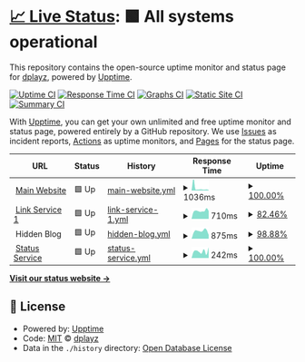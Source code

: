 # [📈 Live Status](https://demo.upptime.js.org): <!--live status--> **🟩 All systems operational**

This repository contains the open-source uptime monitor and status page for [dplayz](dplayzgames06.tk), powered by [Upptime](https://github.com/upptime/upptime).

[![Uptime CI](https://github.com/dplayz/statuspage/workflows/Uptime%20CI/badge.svg)](https://github.com/dplayz/statuspage/actions?query=workflow%3A%22Uptime+CI%22)
[![Response Time CI](https://github.com/dplayz/statuspage/workflows/Response%20Time%20CI/badge.svg)](https://github.com/dplayz/statuspage/actions?query=workflow%3A%22Response+Time+CI%22)
[![Graphs CI](https://github.com/dplayz/statuspage/workflows/Graphs%20CI/badge.svg)](https://github.com/dplayz/statuspage/actions?query=workflow%3A%22Graphs+CI%22)
[![Static Site CI](https://github.com/dplayz/statuspage/workflows/Static%20Site%20CI/badge.svg)](https://github.com/dplayz/statuspage/actions?query=workflow%3A%22Static+Site+CI%22)
[![Summary CI](https://github.com/dplayz/statuspage/workflows/Summary%20CI/badge.svg)](https://github.com/dplayz/statuspage/actions?query=workflow%3A%22Summary+CI%22)

With [Upptime](https://upptime.js.org), you can get your own unlimited and free uptime monitor and status page, powered entirely by a GitHub repository. We use [Issues](https://github.com/dplayz/statuspage/issues) as incident reports, [Actions](https://github.com/dplayz/statuspage/actions) as uptime monitors, and [Pages](https://demo.upptime.js.org) for the status page.

<!--start: status pages-->
<!-- This summary is generated by Upptime (https://github.com/upptime/upptime) -->
<!-- Do not edit this manually, your changes will be overwritten -->
<!-- prettier-ignore -->
| URL | Status | History | Response Time | Uptime |
| --- | ------ | ------- | ------------- | ------ |
| <img alt="" src="https://favicons.githubusercontent.com/dplayzgames.tk" height="13"> [Main Website](https://dplayzgames.tk) | 🟩 Up | [main-website.yml](https://github.com/dplayz/statuspage/commits/HEAD/history/main-website.yml) | <details><summary><img alt="Response time graph" src="./graphs/main-website/response-time-week.png" height="20"> 1036ms</summary><br><a href="https://status.dplayzgames.tk/history/main-website"><img alt="Response time 1036" src="https://img.shields.io/endpoint?url=https%3A%2F%2Fraw.githubusercontent.com%2Fdplayz%2Fstatuspage%2FHEAD%2Fapi%2Fmain-website%2Fresponse-time.json"></a><br><a href="https://status.dplayzgames.tk/history/main-website"><img alt="24-hour response time 4093" src="https://img.shields.io/endpoint?url=https%3A%2F%2Fraw.githubusercontent.com%2Fdplayz%2Fstatuspage%2FHEAD%2Fapi%2Fmain-website%2Fresponse-time-day.json"></a><br><a href="https://status.dplayzgames.tk/history/main-website"><img alt="7-day response time 1036" src="https://img.shields.io/endpoint?url=https%3A%2F%2Fraw.githubusercontent.com%2Fdplayz%2Fstatuspage%2FHEAD%2Fapi%2Fmain-website%2Fresponse-time-week.json"></a><br><a href="https://status.dplayzgames.tk/history/main-website"><img alt="30-day response time 1036" src="https://img.shields.io/endpoint?url=https%3A%2F%2Fraw.githubusercontent.com%2Fdplayz%2Fstatuspage%2FHEAD%2Fapi%2Fmain-website%2Fresponse-time-month.json"></a><br><a href="https://status.dplayzgames.tk/history/main-website"><img alt="1-year response time 1036" src="https://img.shields.io/endpoint?url=https%3A%2F%2Fraw.githubusercontent.com%2Fdplayz%2Fstatuspage%2FHEAD%2Fapi%2Fmain-website%2Fresponse-time-year.json"></a></details> | <details><summary><a href="https://status.dplayzgames.tk/history/main-website">100.00%</a></summary><a href="https://status.dplayzgames.tk/history/main-website"><img alt="All-time uptime 100.00%" src="https://img.shields.io/endpoint?url=https%3A%2F%2Fraw.githubusercontent.com%2Fdplayz%2Fstatuspage%2FHEAD%2Fapi%2Fmain-website%2Fuptime.json"></a><br><a href="https://status.dplayzgames.tk/history/main-website"><img alt="24-hour uptime 100.00%" src="https://img.shields.io/endpoint?url=https%3A%2F%2Fraw.githubusercontent.com%2Fdplayz%2Fstatuspage%2FHEAD%2Fapi%2Fmain-website%2Fuptime-day.json"></a><br><a href="https://status.dplayzgames.tk/history/main-website"><img alt="7-day uptime 100.00%" src="https://img.shields.io/endpoint?url=https%3A%2F%2Fraw.githubusercontent.com%2Fdplayz%2Fstatuspage%2FHEAD%2Fapi%2Fmain-website%2Fuptime-week.json"></a><br><a href="https://status.dplayzgames.tk/history/main-website"><img alt="30-day uptime 100.00%" src="https://img.shields.io/endpoint?url=https%3A%2F%2Fraw.githubusercontent.com%2Fdplayz%2Fstatuspage%2FHEAD%2Fapi%2Fmain-website%2Fuptime-month.json"></a><br><a href="https://status.dplayzgames.tk/history/main-website"><img alt="1-year uptime 100.00%" src="https://img.shields.io/endpoint?url=https%3A%2F%2Fraw.githubusercontent.com%2Fdplayz%2Fstatuspage%2FHEAD%2Fapi%2Fmain-website%2Fuptime-year.json"></a></details>
| <img alt="" src="https://favicons.githubusercontent.com/dpg06.tk" height="13"> [Link Service 1](https://dpg06.tk) | 🟩 Up | [link-service-1.yml](https://github.com/dplayz/statuspage/commits/HEAD/history/link-service-1.yml) | <details><summary><img alt="Response time graph" src="./graphs/link-service-1/response-time-week.png" height="20"> 710ms</summary><br><a href="https://status.dplayzgames.tk/history/link-service-1"><img alt="Response time 710" src="https://img.shields.io/endpoint?url=https%3A%2F%2Fraw.githubusercontent.com%2Fdplayz%2Fstatuspage%2FHEAD%2Fapi%2Flink-service-1%2Fresponse-time.json"></a><br><a href="https://status.dplayzgames.tk/history/link-service-1"><img alt="24-hour response time 3902" src="https://img.shields.io/endpoint?url=https%3A%2F%2Fraw.githubusercontent.com%2Fdplayz%2Fstatuspage%2FHEAD%2Fapi%2Flink-service-1%2Fresponse-time-day.json"></a><br><a href="https://status.dplayzgames.tk/history/link-service-1"><img alt="7-day response time 710" src="https://img.shields.io/endpoint?url=https%3A%2F%2Fraw.githubusercontent.com%2Fdplayz%2Fstatuspage%2FHEAD%2Fapi%2Flink-service-1%2Fresponse-time-week.json"></a><br><a href="https://status.dplayzgames.tk/history/link-service-1"><img alt="30-day response time 710" src="https://img.shields.io/endpoint?url=https%3A%2F%2Fraw.githubusercontent.com%2Fdplayz%2Fstatuspage%2FHEAD%2Fapi%2Flink-service-1%2Fresponse-time-month.json"></a><br><a href="https://status.dplayzgames.tk/history/link-service-1"><img alt="1-year response time 710" src="https://img.shields.io/endpoint?url=https%3A%2F%2Fraw.githubusercontent.com%2Fdplayz%2Fstatuspage%2FHEAD%2Fapi%2Flink-service-1%2Fresponse-time-year.json"></a></details> | <details><summary><a href="https://status.dplayzgames.tk/history/link-service-1">82.46%</a></summary><a href="https://status.dplayzgames.tk/history/link-service-1"><img alt="All-time uptime 82.46%" src="https://img.shields.io/endpoint?url=https%3A%2F%2Fraw.githubusercontent.com%2Fdplayz%2Fstatuspage%2FHEAD%2Fapi%2Flink-service-1%2Fuptime.json"></a><br><a href="https://status.dplayzgames.tk/history/link-service-1"><img alt="24-hour uptime 100.00%" src="https://img.shields.io/endpoint?url=https%3A%2F%2Fraw.githubusercontent.com%2Fdplayz%2Fstatuspage%2FHEAD%2Fapi%2Flink-service-1%2Fuptime-day.json"></a><br><a href="https://status.dplayzgames.tk/history/link-service-1"><img alt="7-day uptime 82.46%" src="https://img.shields.io/endpoint?url=https%3A%2F%2Fraw.githubusercontent.com%2Fdplayz%2Fstatuspage%2FHEAD%2Fapi%2Flink-service-1%2Fuptime-week.json"></a><br><a href="https://status.dplayzgames.tk/history/link-service-1"><img alt="30-day uptime 82.46%" src="https://img.shields.io/endpoint?url=https%3A%2F%2Fraw.githubusercontent.com%2Fdplayz%2Fstatuspage%2FHEAD%2Fapi%2Flink-service-1%2Fuptime-month.json"></a><br><a href="https://status.dplayzgames.tk/history/link-service-1"><img alt="1-year uptime 82.46%" src="https://img.shields.io/endpoint?url=https%3A%2F%2Fraw.githubusercontent.com%2Fdplayz%2Fstatuspage%2FHEAD%2Fapi%2Flink-service-1%2Fuptime-year.json"></a></details>
| <img alt="" src="https://favicons.githubusercontent.com/null" height="13"> Hidden Blog | 🟩 Up | [hidden-blog.yml](https://github.com/dplayz/statuspage/commits/HEAD/history/hidden-blog.yml) | <details><summary><img alt="Response time graph" src="./graphs/hidden-blog/response-time-week.png" height="20"> 875ms</summary><br><a href="https://status.dplayzgames.tk/history/hidden-blog"><img alt="Response time 875" src="https://img.shields.io/endpoint?url=https%3A%2F%2Fraw.githubusercontent.com%2Fdplayz%2Fstatuspage%2FHEAD%2Fapi%2Fhidden-blog%2Fresponse-time.json"></a><br><a href="https://status.dplayzgames.tk/history/hidden-blog"><img alt="24-hour response time 3961" src="https://img.shields.io/endpoint?url=https%3A%2F%2Fraw.githubusercontent.com%2Fdplayz%2Fstatuspage%2FHEAD%2Fapi%2Fhidden-blog%2Fresponse-time-day.json"></a><br><a href="https://status.dplayzgames.tk/history/hidden-blog"><img alt="7-day response time 875" src="https://img.shields.io/endpoint?url=https%3A%2F%2Fraw.githubusercontent.com%2Fdplayz%2Fstatuspage%2FHEAD%2Fapi%2Fhidden-blog%2Fresponse-time-week.json"></a><br><a href="https://status.dplayzgames.tk/history/hidden-blog"><img alt="30-day response time 875" src="https://img.shields.io/endpoint?url=https%3A%2F%2Fraw.githubusercontent.com%2Fdplayz%2Fstatuspage%2FHEAD%2Fapi%2Fhidden-blog%2Fresponse-time-month.json"></a><br><a href="https://status.dplayzgames.tk/history/hidden-blog"><img alt="1-year response time 875" src="https://img.shields.io/endpoint?url=https%3A%2F%2Fraw.githubusercontent.com%2Fdplayz%2Fstatuspage%2FHEAD%2Fapi%2Fhidden-blog%2Fresponse-time-year.json"></a></details> | <details><summary><a href="https://status.dplayzgames.tk/history/hidden-blog">98.88%</a></summary><a href="https://status.dplayzgames.tk/history/hidden-blog"><img alt="All-time uptime 98.88%" src="https://img.shields.io/endpoint?url=https%3A%2F%2Fraw.githubusercontent.com%2Fdplayz%2Fstatuspage%2FHEAD%2Fapi%2Fhidden-blog%2Fuptime.json"></a><br><a href="https://status.dplayzgames.tk/history/hidden-blog"><img alt="24-hour uptime 100.00%" src="https://img.shields.io/endpoint?url=https%3A%2F%2Fraw.githubusercontent.com%2Fdplayz%2Fstatuspage%2FHEAD%2Fapi%2Fhidden-blog%2Fuptime-day.json"></a><br><a href="https://status.dplayzgames.tk/history/hidden-blog"><img alt="7-day uptime 98.88%" src="https://img.shields.io/endpoint?url=https%3A%2F%2Fraw.githubusercontent.com%2Fdplayz%2Fstatuspage%2FHEAD%2Fapi%2Fhidden-blog%2Fuptime-week.json"></a><br><a href="https://status.dplayzgames.tk/history/hidden-blog"><img alt="30-day uptime 98.88%" src="https://img.shields.io/endpoint?url=https%3A%2F%2Fraw.githubusercontent.com%2Fdplayz%2Fstatuspage%2FHEAD%2Fapi%2Fhidden-blog%2Fuptime-month.json"></a><br><a href="https://status.dplayzgames.tk/history/hidden-blog"><img alt="1-year uptime 98.88%" src="https://img.shields.io/endpoint?url=https%3A%2F%2Fraw.githubusercontent.com%2Fdplayz%2Fstatuspage%2FHEAD%2Fapi%2Fhidden-blog%2Fuptime-year.json"></a></details>
| <img alt="" src="https://favicons.githubusercontent.com/status.dplayzgames.tk" height="13"> [Status Service](https://status.dplayzgames.tk) | 🟩 Up | [status-service.yml](https://github.com/dplayz/statuspage/commits/HEAD/history/status-service.yml) | <details><summary><img alt="Response time graph" src="./graphs/status-service/response-time-week.png" height="20"> 242ms</summary><br><a href="https://status.dplayzgames.tk/history/status-service"><img alt="Response time 242" src="https://img.shields.io/endpoint?url=https%3A%2F%2Fraw.githubusercontent.com%2Fdplayz%2Fstatuspage%2FHEAD%2Fapi%2Fstatus-service%2Fresponse-time.json"></a><br><a href="https://status.dplayzgames.tk/history/status-service"><img alt="24-hour response time 97" src="https://img.shields.io/endpoint?url=https%3A%2F%2Fraw.githubusercontent.com%2Fdplayz%2Fstatuspage%2FHEAD%2Fapi%2Fstatus-service%2Fresponse-time-day.json"></a><br><a href="https://status.dplayzgames.tk/history/status-service"><img alt="7-day response time 242" src="https://img.shields.io/endpoint?url=https%3A%2F%2Fraw.githubusercontent.com%2Fdplayz%2Fstatuspage%2FHEAD%2Fapi%2Fstatus-service%2Fresponse-time-week.json"></a><br><a href="https://status.dplayzgames.tk/history/status-service"><img alt="30-day response time 242" src="https://img.shields.io/endpoint?url=https%3A%2F%2Fraw.githubusercontent.com%2Fdplayz%2Fstatuspage%2FHEAD%2Fapi%2Fstatus-service%2Fresponse-time-month.json"></a><br><a href="https://status.dplayzgames.tk/history/status-service"><img alt="1-year response time 242" src="https://img.shields.io/endpoint?url=https%3A%2F%2Fraw.githubusercontent.com%2Fdplayz%2Fstatuspage%2FHEAD%2Fapi%2Fstatus-service%2Fresponse-time-year.json"></a></details> | <details><summary><a href="https://status.dplayzgames.tk/history/status-service">100.00%</a></summary><a href="https://status.dplayzgames.tk/history/status-service"><img alt="All-time uptime 100.00%" src="https://img.shields.io/endpoint?url=https%3A%2F%2Fraw.githubusercontent.com%2Fdplayz%2Fstatuspage%2FHEAD%2Fapi%2Fstatus-service%2Fuptime.json"></a><br><a href="https://status.dplayzgames.tk/history/status-service"><img alt="24-hour uptime 100.00%" src="https://img.shields.io/endpoint?url=https%3A%2F%2Fraw.githubusercontent.com%2Fdplayz%2Fstatuspage%2FHEAD%2Fapi%2Fstatus-service%2Fuptime-day.json"></a><br><a href="https://status.dplayzgames.tk/history/status-service"><img alt="7-day uptime 100.00%" src="https://img.shields.io/endpoint?url=https%3A%2F%2Fraw.githubusercontent.com%2Fdplayz%2Fstatuspage%2FHEAD%2Fapi%2Fstatus-service%2Fuptime-week.json"></a><br><a href="https://status.dplayzgames.tk/history/status-service"><img alt="30-day uptime 100.00%" src="https://img.shields.io/endpoint?url=https%3A%2F%2Fraw.githubusercontent.com%2Fdplayz%2Fstatuspage%2FHEAD%2Fapi%2Fstatus-service%2Fuptime-month.json"></a><br><a href="https://status.dplayzgames.tk/history/status-service"><img alt="1-year uptime 100.00%" src="https://img.shields.io/endpoint?url=https%3A%2F%2Fraw.githubusercontent.com%2Fdplayz%2Fstatuspage%2FHEAD%2Fapi%2Fstatus-service%2Fuptime-year.json"></a></details>

<!--end: status pages-->

[**Visit our status website →**](https://demo.upptime.js.org)

## 📄 License

- Powered by: [Upptime](https://github.com/upptime/upptime)
- Code: [MIT](./LICENSE) © [dplayz](dplayzgames06.tk)
- Data in the `./history` directory: [Open Database License](https://opendatacommons.org/licenses/odbl/1-0/)
